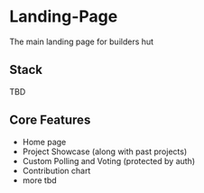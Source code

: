 # Landing-Page
The main landing page for builders hut

## Stack

TBD

## Core Features

- Home page
- Project Showcase (along with past projects)
- Custom Polling and Voting (protected by auth)
- Contribution chart
- more tbd
